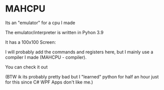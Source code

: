 # MAHCPU
Its an "emulator" for a cpu I made

The emulator/interpreter is written in Pyhon 3.9

It has a 100x100 Screen:

I will probably add the commands and registers here, but I mainly use a compiler I made (MAHCPU - compiler).

You can check it out



(BTW ik its probably pretty bad but I "learned" python for half an hour just for this since C# WPF Apps don't like me.)
